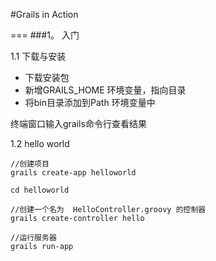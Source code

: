 #Grails in Action

===
###1。 入门

1.1 下载与安装
+ 下载安装包
+ 新增GRAILS_HOME 环境变量，指向目录
+ 将bin目录添加到Path 环境变量中

终端窗口输入grails命令行查看结果

1.2 hello world
```
//创建项目
grails create-app helloworld

cd helloworld

//创建一个名为  HelloController.groovy 的控制器
grails create-controller hello

//运行服务器
grails run-app
```
